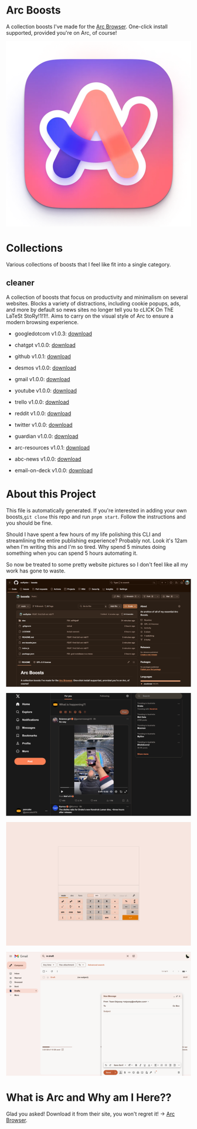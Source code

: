 # Arc Boosts
    
A collection boosts I've made for the [Arc Browser](https://arc.net/). One-click install supported, provided you're on Arc, of course!
    

![](/doc/arc.webp)

# Collections
Various collections of boosts that I feel like fit into a single category.

## cleaner
A collection of boosts that focus on productivity and minimalism on several websites.
Blocks a variety of distractions, including cookie popups, ads, and more by default so news sites no longer tell you to cLICK On ThE LaTeSt StoRy!1!1!!.
Aims to carry on the visual style of Arc to ensure a modern browsing experience.

- googledotcom v1.0.3: [download](https://arc.net/boost/85FF6B69-B39A-4AB4-97EF-7B6AE806CFF8)

- chatgpt v1.0.0: [download](https://arc.net/boost/EAF64AE2-7B4B-4E8D-978F-CEED728F0EA2)

- github v1.0.1: [download](https://arc.net/boost/4C55E5F0-AD9B-46C8-82AC-3D4B6D0A2EAE)

- desmos v1.0.0: [download](https://arc.net/boost/985CA8A9-236C-4D4A-BB1E-33610B2B5C76)

- gmail v1.0.0: [download](https://arc.net/boost/25E8278B-5CDD-4B94-91B2-6AE7D670B4A5)

- youtube v1.0.0: [download](https://arc.net/boost/5DE50F0C-A252-4EE5-BEF1-66BC00AC8CAD)

- trello v1.0.0: [download](https://arc.net/boost/252FD71B-68D0-4C65-8AF7-9BA3C3332B50)

- reddit v1.0.0: [download](https://arc.net/boost/031CCE2A-DE1F-4AFE-A219-2A8C5ECFCDB4)

- twitter v1.0.0: [download](https://arc.net/boost/271AB5A8-2A06-4195-9B1B-7A2A2D261D2A)

- guardian v1.0.0: [download](https://arc.net/boost/28D26DB8-8254-470A-8ACB-0754D6FF780E)

- arc-resources v1.0.1: [download](https://arc.net/boost/045EDB8A-2CE4-454C-B479-74D80EFA14E9)

- abc-news v1.0.0: [download](https://arc.net/boost/43747385-5A2D-417B-9411-51DE99A3D8A4)

- email-on-deck v1.0.0: [download](https://arc.net/boost/E0FAFA62-6405-4DF4-B1F7-0C9BACA82EDD)

# About this Project

This file is automatically generated. If you're interested in adding your own boosts,`git clone` this repo and run `pnpm start`. Follow the instructions and you should be fine. 

Should I have spent a few hours of my life polishing this CLI and streamlining the entire publishing experience? Probably not. Look it's 12am when I'm writing this and I'm so tired. Why spend 5 minutes doing something when you can spend 5 hours automating it.

So now be treated to some pretty website pictures so I don't feel like all my work has gone to waste.

<p align="center">
<img src="/doc/img1.png" alt="gh"/>
</p>



<p align="center">
<img src="/doc/img2.png" alt="gh"/>
</p>



<p align="center">
<img src="/doc/img3.png" alt="gh"/>
</p>



<p align="center">
<img src="/doc/img4.png" alt="gh"/>
</p>

# What is Arc and Why am I Here??

Glad you asked! Download it from their site, you won't regret it! -> [Arc Browser](https://arc.net/gift/5a2737fa).